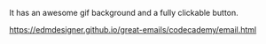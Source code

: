 It has an awesome gif background and a fully clickable button.

https://edmdesigner.github.io/great-emails/codecademy/email.html